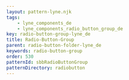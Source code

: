 ```yaml
---
layout: pattern-lyne.njk
tags: 
    - lyne_components_de
    - lyne_components_radio_button_group_de
key: radio-button-group-lyne_de
title: Radio-Button-Group
parent: radio-button-folder-lyne_de
keywords: radio-button-group
order: 530
patternId: sbbRadioButtonGroup
patternDirectory: radiobutton
---
```


